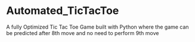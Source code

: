 # Automated_TicTacToe
A fully Optimized Tic Tac Toe Game built with Python where the game can be predicted after 8th move and no need to perform 9th move
